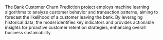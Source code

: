 The Bank Customer Churn Prediction project employs machine learning algorithms to analyze customer behavior and transaction patterns, aiming to forecast the likelihood of a customer leaving the bank. By leveraging historical data, the model identifies key indicators and provides actionable insights for proactive customer retention strategies, enhancing overall business sustainability.
